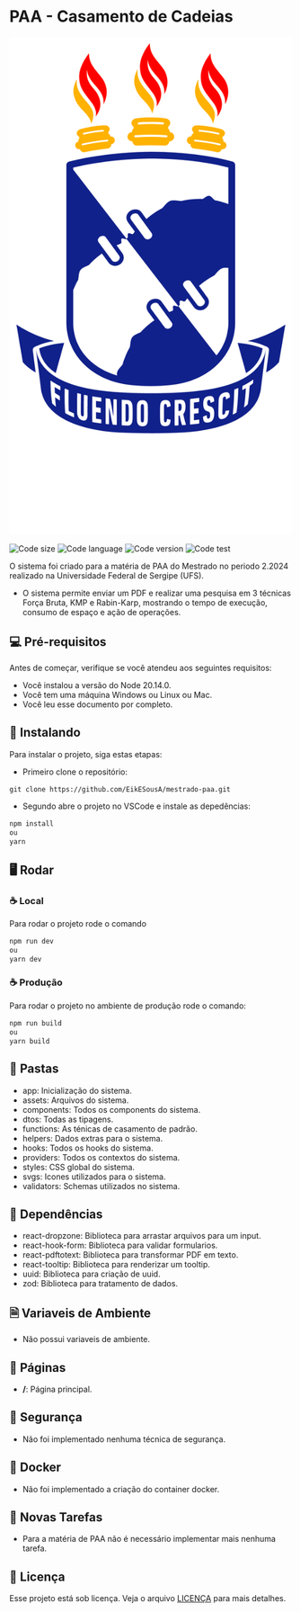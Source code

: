 # PAA - Casamento de Cadeias

![PAA](helpers/icon.png)

![Code size](https://img.shields.io/badge/Tamanho-780.59kb-orange)
![Code language](https://img.shields.io/badge/Linguagem-ViteJS_Typescript-blue)
![Code version](https://img.shields.io/badge/Versão-1.0.0-yellow)
![Code test](https://img.shields.io/badge/Testes-Não-red)

O sistema foi criado para a matéria de PAA do Mestrado no periodo 2.2024 realizado na Universidade Federal de Sergipe (UFS).

- O sistema permite enviar um PDF e realizar uma pesquisa em 3 técnicas Força Bruta, KMP e Rabin-Karp, mostrando o tempo de execução, consumo de espaço e ação de operações.

## 💻 Pré-requisitos

Antes de começar, verifique se você atendeu aos seguintes requisitos:

- Você instalou a versão do Node 20.14.0.
- Você tem uma máquina Windows ou Linux ou Mac.
- Você leu esse documento por completo.

## 🚀 Instalando

Para instalar o projeto, siga estas etapas:

- Primeiro clone o repositório:

```
git clone https://github.com/EikESousA/mestrado-paa.git
```

- Segundo abre o projeto no VSCode e instale as depedências:

```
npm install
ou
yarn
```

## 🖥️ Rodar

### ☕ Local

Para rodar o projeto rode o comando

```
npm run dev
ou
yarn dev
```

### ☕ Produção

Para rodar o projeto no ambiente de produção rode o comando:

```
npm run build
ou
yarn build
```

## 📁 Pastas

- app: Inicialização do sistema.
- assets: Arquivos do sistema.
- components: Todos os components do sistema.
- dtos: Todas as tipagens.
- functions: As ténicas de casamento de padrão.
- helpers: Dados extras para o sistema.
- hooks: Todos os hooks do sistema.
- providers: Todos os contextos do sistema.
- styles: CSS global do sistema.
- svgs: Icones utilizados para o sistema.
- validators: Schemas utilizados no sistema.

## 📖 Dependências

- react-dropzone: Biblioteca para arrastar arquivos para um input.
- react-hook-form: Biblioteca para validar formularios.
- react-pdftotext: Biblioteca para transformar PDF em texto.
- react-tooltip: Biblioteca para renderizar um tooltip.
- uuid: Biblioteca para criação de uuid.
- zod: Biblioteca para tratamento de dados.

## 🗎 Variaveis de Ambiente

- Não possui variaveis de ambiente.

## 🚂 Páginas

- **/**: Página principal.

## 🔑 Segurança

- Não foi implementado nenhuma técnica de segurança.

## 🫙 Docker

- Não foi implementado a criação do container docker.

## 🎯 Novas Tarefas

- Para a matéria de PAA não é necessário implementar mais nenhuma tarefa.

## 📝 Licença

Esse projeto está sob licença. Veja o arquivo [LICENÇA](LICENSE.md) para mais detalhes.
